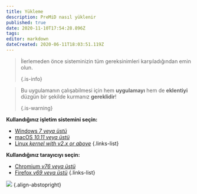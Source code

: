 ```yaml
---
title: Yükleme
description: PreMiD nasıl yüklenir
published: true
date: 2020-11-10T17:54:28.896Z
tags:
editor: markdown
dateCreated: 2020-06-11T18:03:51.119Z
---
```


> İlerlemeden önce sisteminizin tüm gereksinimleri karşıladığından emin olun. 
> 
> {.is-info}

> Bu uygulamanın çalışabilmesi için hem **uygulamayı** hem de **eklentiyi** düzgün bir şekilde kurmanız **gereklidir**! 
> 
> {.is-warning}

**Kullandığınız işletim sistemini seçin:**
- [Windows *7 veya üstü*](/install/windows)
- [macOS *10.11 veya üstü*](/install/macos)
- [Linux *kernel with v2.x or above*](/install/linux)
{.links-list}

**Kullandığınız tarayıcıyı seçin:**
- [Chromium *v76 veya üstü*](/install/chromium)
- [Firefox *v69 veya üstü*](/install/firefox)
{.links-list}

![](https://a.icons8.com/ajlQdsfa/FZhYWV/svg.svg) {.align-abstopright}